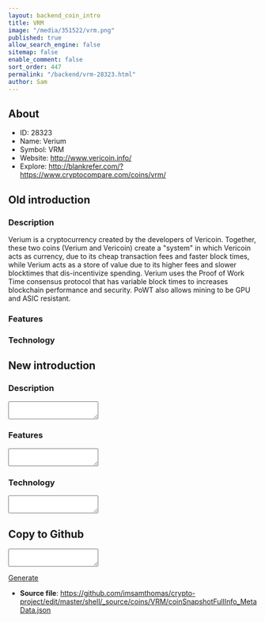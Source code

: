 ```yaml
---
layout: backend_coin_intro
title: VRM
image: "/media/351522/vrm.png"
published: true
allow_search_engine: false
sitemap: false
enable_comment: false
sort_order: 447
permalink: "/backend/vrm-28323.html"
author: Sam
---
```


## About

- ID: 28323
- Name: Verium
- Symbol: VRM
- Website: http://www.vericoin.info/
- Explore: http://blankrefer.com/?https://www.cryptocompare.com/coins/vrm/


## Old introduction

### Description

<p>Verium is a cryptocurrency created by the developers of Vericoin. Together, these two coins (Verium and Vericoin) create a "system" in which Vericoin acts as currency, due to its cheap transaction fees and faster block times, while Verium acts as a store of value due to its higher fees and slower blocktimes that dis-incentivize spending. Verium uses the Proof of Work Time consensus protocol that has variable block times to increases blockchain performance and security. PoWT also allows mining to be GPU and ASIC resistant.</p>

### Features


### Technology




## New introduction


### Description
<textarea id="meta_description" name="description"></textarea>

### Features
<textarea id="meta_features" name="features"></textarea>

### Technology
<textarea id="meta_technology" name="technology"></textarea>


## Copy to Github

<textarea id="coinsnapshotfullinfo_metadata"></textarea>

<a href="#gen" onclick="generateMetaDatJson()">Generate</a>

- **Source file**: <a href="https://github.com/imsamthomas/crypto-project/edit/master/shell/_source/coins/VRM/coinSnapshotFullInfo_MetaData.json">https://github.com/imsamthomas/crypto-project/edit/master/shell/_source/coins/VRM/coinSnapshotFullInfo_MetaData.json</a>

